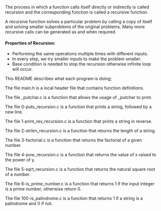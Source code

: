 The process in which a function calls itself directly or indirectly is called recursion and the corresponding function is called a recursive function.

A recursive function solves a particular problem by calling a copy of itself and solving smaller subproblems of the original problems. Many more recursive calls can be generated as and when required.

#### Properties of Recursion:
- Performing the same operations multiple times with different inputs.
- In every step, we try smaller inputs to make the problem smaller.
- Base condition is needed to stop the recursion otherwise infinite loop will occur.

This README describes what each program is doing;

The file main.h is a local header file that contains function definitions.

The file _putchar.c is a function that allows the usage of _putchar to print.

The file 0-puts_recursion.c is a function that prints a string, followed by a new line.

The file 1-print_rev_recursion.c is a function that prints a string in reverse.

The file 2-strlen_recursion.c is a function that returns the length of a string.

The file 3-factorial.c is a function that returns the factorial of a given number.

The file 4-pow_recursion.c is a function that returns the value of x raised to the power of y.

The file 5-sqrt_recursion.c is a function that returns the natural square root of a number.

The file 6-is_prime_number.c is a function that returns 1 if the input integer is a prime number, otherwise return 0.

The file 100-is_palindrome.c is a function that returns 1 if a string is a palindrome and 0 if not.
